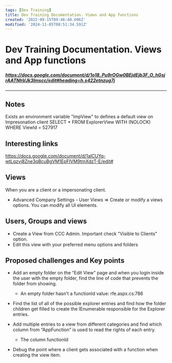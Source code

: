 ```yaml
---
tags: [Dev Training]
title: Dev Training Documentation. Views and App functions
created: '2022-09-15T09:46:40.696Z'
modified: '2024-11-05T08:51:34.591Z'
---
```


# Dev Training Documentation. Views and App functions

##### https://docs.google.com/document/d/1o18_Pu9rOGw0BEjdEjb3F_O_hGsjrAATNhVJk3lmscc/edit#heading=h.s422etnzug7j

*****************************

## Notes
Exists an environment variable "ImpView" to defines a default view on Impresonation client
SELECT * FROM ExplorerView WITH (NOLOCK) WHERE ViewId = 527917


## Interesting links
https://docs.google.com/document/d/1alCUYq-wtLqzvj8Zne3qBcuBgVM1EpFIVM9tmXdzT-E/edit#


## Views
When you are a client or a impersonating client.
- Advanced Company Settings - User Views => Create or modify a views options. You can modify all UI elements.

## Users, Groups and views
- Create a View from CCC Admin. Important check "Visible to Clients" option.
- Edit this view with your preferred menu options and folders



 
## Proposed challenges and Key points 
* Add an empty folder on the “Edit View” page and when you login inside the user with the empty folder, find the line of code that prevents the folder from showing.
    - An empty folder hasn't a functionId value: rfe.aspx.cs:786

* Find the list of all of the possible explorer entries and find how the folder children get filled to create the IEnumerable responsible for the Explorer entries.
* Add multiple entries to a view from different categories and find which column from “AppFunction” is used to read the rights of each entry.
    - The column functionId
* Debug the point where a client gets associated with a function when creating the view item.
